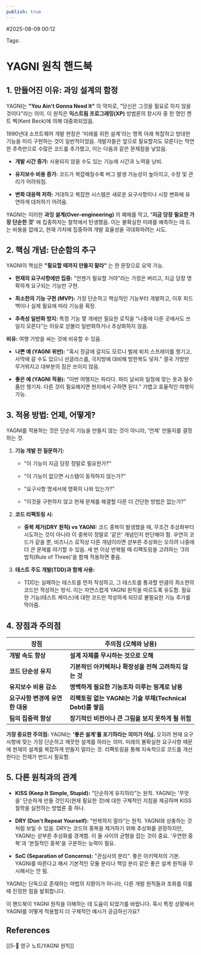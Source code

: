 ```yaml
---
publish: true
---
```

#2025-08-09 00:12

Tags:

# YAGNI 원칙 핸드북

## 1. 만들어진 이유: 과잉 설계의 함정

YAGNI는 **"You Ain't Gonna Need It"** 의 약자로, "당신은 그것을 필요로 하지 않을 것이다"라는 의미. 이 원칙은 **익스트림 프로그래밍(XP)** 방법론의 창시자 중 한 명인 켄트 벡(Kent Beck)에 의해 대중화되었음.

1990년대 소프트웨어 개발 현장은 '미래를 위한 설계'라는 명목 아래 복잡하고 방대한 기능을 미리 구현하는 것이 일반적이었음. 개발자들은 앞으로 필요할지도 모른다는 막연한 추측만으로 수많은 코드를 추가했고, 이는 다음과 같은 문제점을 낳았음.

- **개발 시간 증가:** 사용되지 않을 수도 있는 기능에 시간과 노력을 낭비.
    
- **유지보수 비용 증가:** 코드가 복잡해질수록 버그 발생 가능성이 높아지고, 수정 및 관리가 어려워짐.
    
- **변화 대응력 저하:** 거대하고 복잡한 시스템은 새로운 요구사항이나 시장 변화에 유연하게 대처하기 어려움.
    

YAGNI는 이러한 **과잉 설계(Over-engineering)** 의 폐해를 막고, **'지금 당장 필요한 가장 단순한 것'** 에 집중하자는 철학에서 탄생했음. 이는 불확실한 미래를 예측하는 데 드는 비용을 없애고, 현재 가치에 집중하여 개발 효율성을 극대화하려는 시도.

## 2. 핵심 개념: 단순함의 추구

YAGNI의 핵심은 **"필요할 때까지 만들지 말라"** 는 한 문장으로 요약 가능.

- **현재의 요구사항에만 집중:** "언젠가 필요할 거야"라는 가정은 버리고, 지금 당장 명확하게 요구되는 기능만 구현.
    
- **최소한의 기능 구현 (MVP):** 가장 단순하고 핵심적인 기능부터 개발하고, 이후 피드백이나 실제 필요에 따라 기능을 확장.
    
- **추측성 일반화 방지:** 특정 기능 몇 개에만 필요한 로직을 "나중에 다른 곳에서도 쓰일지 모른다"는 이유로 섣불리 일반화하거나 추상화하지 않음.
    

**비유:** 여행 가방을 싸는 것에 비유할 수 있음.

- **나쁜 예 (YAGNI 위반):** "혹시 정글에 갈지도 모르니 벌레 퇴치 스프레이를 챙기고, 사막에 갈 수도 있으니 선글라스를, 극지방에 대비해 방한복도 넣자." 결국 가방만 무거워지고 대부분의 짐은 쓰이지 않음.
    
- **좋은 예 (YAGNI 적용):** "이번 여행지는 파리다. 파리 날씨와 일정에 맞는 옷과 필수품만 챙기자. 다른 것이 필요해지면 현지에서 구하면 된다." 가볍고 효율적인 여행이 가능.
    

## 3. 적용 방법: 언제, 어떻게?

YAGNI를 적용하는 것은 단순히 기능을 만들지 않는 것이 아니라, '언제' 만들지를 결정하는 것.

1. **기능 개발 전 질문하기:**
    
    - "이 기능이 지금 당장 정말로 필요한가?"
        
    - "이 기능이 없으면 시스템이 동작하지 않는가?"
        
    - "요구사항 명세서에 명확히 나와 있는가?"
        
    - "이것을 구현하지 않고 현재 문제를 해결할 다른 더 간단한 방법은 없는가?"
        
2. **코드 리팩토링 시:**
    
    - **중복 제거(DRY 원칙) vs YAGNI:** 코드 중복이 발생했을 때, 무조건 추상화부터 시도하는 것이 아니라 이 중복이 정말로 '같은' 개념인지 판단해야 함. 우연히 코드가 같을 뿐, 비즈니스 로직상 다른 개념이라면 섣부른 추상화는 오히려 나중에 더 큰 문제를 야기할 수 있음. 세 번 이상 반복될 때 리팩토링을 고려하는 '3의 법칙(Rule of Three)'을 함께 적용하면 좋음.
        
3. **테스트 주도 개발(TDD)과 함께 사용:**
    
    - TDD는 실패하는 테스트를 먼저 작성하고, 그 테스트를 통과할 만큼의 최소한의 코드만 작성하는 방식. 이는 자연스럽게 YAGNI 원칙을 따르도록 유도함. 필요한 기능(테스트 케이스)에 대한 코드만 작성하게 되므로 불필요한 기능 추가를 막아줌.
        

## 4. 장점과 주의점

|장점|주의점 (오해와 남용)|
|---|---|
|**개발 속도 향상**|**설계 자체를 무시하는 것으로 오해**|
|**코드 단순성 유지**|**기본적인 아키텍처나 확장성을 전혀 고려하지 않는 것**|
|**유지보수 비용 감소**|**명백하게 필요한 기능조차 미루는 핑계로 남용**|
|**요구사항 변경에 유연한 대응**|**리팩토링 없는 YAGNI는 기술 부채(Technical Debt)를 쌓음**|
|**팀의 집중력 향상**|**장기적인 비전이나 큰 그림을 보지 못하게 될 위험**|

**가장 중요한 주의점:** YAGNI는 **'좋은 설계'를 포기하라는 의미가 아님.** 오히려 현재 요구사항에 맞는 가장 단순하고 깨끗한 설계를 하라는 의미. 미래의 불확실한 요구사항 때문에 현재의 설계를 복잡하게 만들지 말라는 것. 리팩토링을 통해 지속적으로 코드를 개선한다는 전제가 반드시 필요함.

## 5. 다른 원칙과의 관계

- **KISS (Keep It Simple, Stupid):** "단순하게 유지하라"는 원칙. YAGNI는 '무엇을' 단순하게 만들 것인지(현재 필요한 것)에 대한 구체적인 지침을 제공하며 KISS 철학을 실천하는 방법론 중 하나.
    
- **DRY (Don't Repeat Yourself):** "반복하지 말라"는 원칙. YAGNI와 상충하는 것처럼 보일 수 있음. DRY는 코드의 중복을 제거하기 위해 추상화를 권장하지만, YAGNI는 섣부른 추상화를 경계함. 이 둘 사이의 균형을 잡는 것이 중요. '우연한 중복'과 '본질적인 중복'을 구분하는 능력이 필요.
    
- **SoC (Separation of Concerns):** "관심사의 분리". 좋은 아키텍처의 기본. YAGNI를 따른다고 해서 기본적인 모듈 분리나 책임 분리 같은 좋은 설계 원칙을 무시해서는 안 됨.
    

YAGNI는 단독으로 존재하는 마법의 지팡이가 아니라, 다른 개발 원칙들과 조화를 이룰 때 진정한 힘을 발휘합니다.

이 핸드북이 YAGNI 원칙을 이해하는 데 도움이 되었기를 바랍니다. 혹시 특정 상황에서 YAGNI를 어떻게 적용할지 더 구체적인 예시가 궁금하신가요?

## References
[[5-💎 영구 노트/YAGNI 원칙]]
